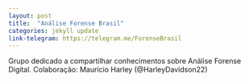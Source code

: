 ```yaml
---
layout: post
title:  "Análise Forense Brasil"
categories: jekyll update
link-telegram: https://telegram.me/ForenseBrasil
---
```

Grupo dedicado a compartilhar conhecimentos sobre Análise Forense Digital.
Colaboração:  Maurício Harley (@HarleyDavidson22)
